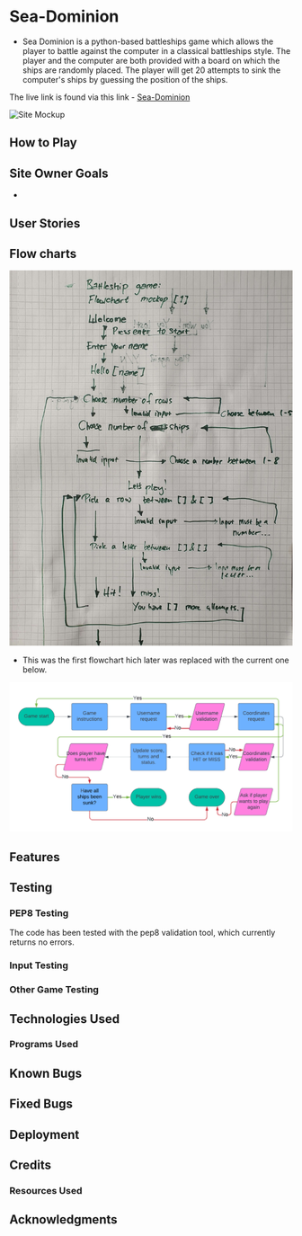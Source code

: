 # Sea-Dominion

- Sea Dominion is a python-based battleships game which allows the player to battle against the computer in a classical battleships style. The player and the computer are both provided with a board on which the ships are randomly placed. The player will get 20 attempts to sink the computer's ships by guessing the position of the ships.

The live link is found via this link - [Sea-Dominion]()


![Site Mockup]()

## How to Play


## Site Owner Goals
-

## User Stories



## Flow charts
![Flow Chart ](images/sea-dominion-first-flowchart.jpg)

- This was the first flowchart hich later was replaced with the current one below.

![Flow Chart](images/sea-dominion-flowchart.png)

## Features




## Testing

### PEP8 Testing
The code has been tested with the pep8 validation tool, which currently returns no errors.
### Input Testing

### Other Game Testing

## Technologies Used


### Programs Used


## Known Bugs


## Fixed Bugs


## Deployment

## Credits

### Resources Used

## Acknowledgments
